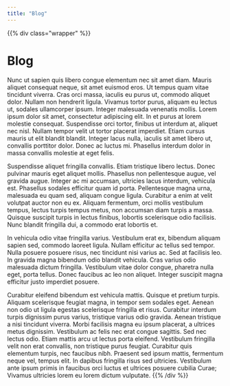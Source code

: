 ```yaml
---
title: "Blog"
---
```


{{% div class="wrapper" %}}
# Blog

Nunc ut sapien quis libero congue elementum nec sit amet diam. Mauris aliquet consequat neque, sit amet euismod eros. Ut tempus quam vitae tincidunt viverra. Cras orci massa, iaculis eu purus ut, commodo aliquet dolor. Nullam non hendrerit ligula. Vivamus tortor purus, aliquam eu lectus ut, sodales ullamcorper ipsum. Integer malesuada venenatis mollis. Lorem ipsum dolor sit amet, consectetur adipiscing elit. In et purus at lorem molestie consequat. Suspendisse orci tortor, finibus ut interdum at, aliquet nec nisl. Nullam tempor velit ut tortor placerat imperdiet. Etiam cursus mauris ut elit blandit blandit. Integer lacus nulla, iaculis sit amet libero ut, convallis porttitor dolor. Donec ac luctus mi. Phasellus interdum dolor in massa convallis molestie at eget felis.

Suspendisse aliquet fringilla convallis. Etiam tristique libero lectus. Donec pulvinar mauris eget aliquet mollis. Phasellus non pellentesque augue, vel gravida augue. Integer ac mi accumsan, ultricies lacus interdum, vehicula est. Phasellus sodales efficitur quam id porta. Pellentesque magna urna, malesuada eu quam sed, aliquam congue ligula. Curabitur a enim at velit volutpat auctor non eu ex. Aliquam fermentum, orci mollis vestibulum tempus, lectus turpis tempus metus, non accumsan diam turpis a massa. Quisque suscipit turpis in lectus finibus, lobortis scelerisque odio facilisis. Nunc blandit fringilla dui, a commodo erat lobortis et.

In vehicula odio vitae fringilla varius. Vestibulum erat ex, bibendum aliquam sapien sed, commodo laoreet ligula. Nullam efficitur ac tellus sed tempor. Nulla posuere posuere risus, nec tincidunt nisi varius ac. Sed at facilisis leo. In gravida magna bibendum odio blandit vehicula. Cras varius odio malesuada dictum fringilla. Vestibulum vitae dolor congue, pharetra nulla eget, porta tellus. Donec faucibus ac leo non aliquet. Integer suscipit magna efficitur justo imperdiet posuere.

Curabitur eleifend bibendum est vehicula mattis. Quisque et pretium turpis. Aliquam scelerisque feugiat magna, in tempor sem sodales eget. Aenean non odio ut ligula egestas scelerisque fringilla et risus. Curabitur interdum turpis dignissim purus varius, tristique varius odio gravida. Aenean tristique a nisi tincidunt viverra. Morbi facilisis magna eu ipsum placerat, a ultrices metus dignissim. Vestibulum ac felis nec erat congue sagittis. Sed nec lectus odio. Etiam mattis arcu ut lectus porta eleifend. Vestibulum fringilla velit non erat convallis, non tristique purus feugiat. Curabitur quis elementum turpis, nec faucibus nibh. Praesent sed ipsum mattis, fermentum neque vel, tempus elit. In dapibus fringilla risus sed ultricies. Vestibulum ante ipsum primis in faucibus orci luctus et ultrices posuere cubilia Curae; Vivamus ultricies lorem eu lorem dictum vulputate.
{{% /div  %}}
